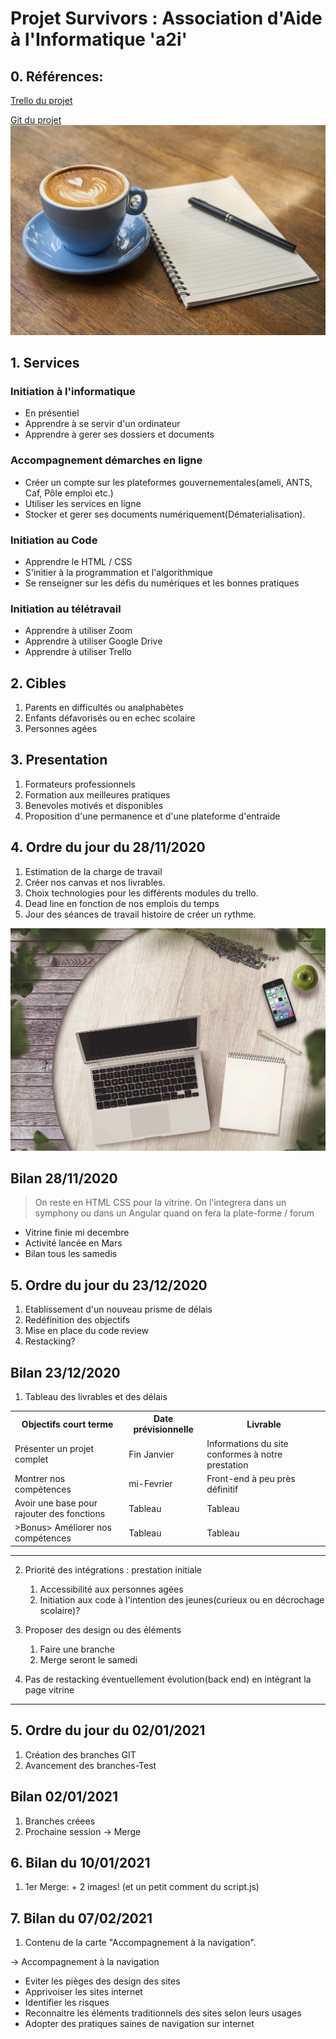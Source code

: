 # Projet Survivors : Association d'Aide à l'Informatique 'a2i'
## 0. Références:
[Trello du projet](https://trello.com/b/VN6CoFNM/enseignement-mise-en-place-du-projet)

[Git du projet](https://github.com/rubentrottein/survivors)
![test](img/bg1.jpg)
    
## 1. Services

### Initiation à l'informatique
- En présentiel
- Apprendre à se servir d'un ordinateur
- Apprendre à gerer ses dossiers et documents

### Accompagnement démarches en ligne
- Créer un compte sur les plateformes gouvernementales(ameli, ANTS, Caf, Pôle emploi etc.)
- Utiliser les services en ligne
- Stocker et gerer ses documents numériquement(Dématerialisation).

### Initiation au Code
- Apprendre le HTML / CSS
- S'initier à la programmation et l'algorithmique
- Se renseigner sur les défis du numériques et les bonnes pratiques

### Initiation au télétravail
- Apprendre à utiliser Zoom
- Apprendre à utiliser Google Drive
- Apprendre à utiliser Trello

## 2. Cibles
1. Parents en difficultés ou analphabètes
2. Enfants défavorisés ou en echec scolaire
3. Personnes agées

## 3. Presentation
1. Formateurs professionnels
2. Formation aux meilleures pratiques
3. Benevoles motivés et disponibles
4. Proposition d'une permanence et d'une plateforme d'entraide

## 4. Ordre du jour du 28/11/2020
1. Estimation de la charge de travail
2. Créer nos canvas et nos livrables.
3. Choix technologies pour les différents modules du trello.
4. Dead line en fonction de nos emplois du temps
5. Jour des séances de travail histoire de créer un rythme.

![test](img/bg2.jpg)

Bilan 28/11/2020
-------------

>On reste en HTML CSS pour la vitrine. On l'integrera dans un symphony ou dans un Angular quand on fera la plate-forme / forum

* Vitrine finie mi decembre
* Activité lancée en Mars
* Bilan tous les samedis

## 5. Ordre du jour du 23/12/2020
1. Etablissement d'un nouveau prisme de délais
2. Redéfinition des objectifs
3. Mise en place du code review
4. Restacking?

Bilan 23/12/2020
---------------
1. Tableau des livrables et des délais
<table>
    <tr>
        <th>Objectifs court terme</th>
        <th>Date prévisionnelle</th>
        <th>Livrable</th>
    </tr>
    <tr>
        <td>Présenter un projet complet</td>
        <td>Fin Janvier</td>
        <td>Informations du site conformes à notre prestation</td>
    </tr>
    <tr>
        <td>Montrer nos compétences</td>
        <td>mi-Fevrier</td>
        <td>Front-end à peu près définitif</td>
    </tr>
    <tr>
        <td>Avoir une base pour rajouter des fonctions</td>
        <td>Tableau</td>
        <td>Tableau</td>
    </tr>
    <tr class="bonus">
        <td>>Bonus> Améliorer nos compétences</td>
        <td>Tableau</td>
        <td>Tableau</td>
    </tr>
</table>

--------------------

2. Priorité des intégrations : prestation initiale
    1. Accessibilité aux personnes agées
    2. Initiation aux code à l'intention des jeunes(curieux ou en décrochage scolaire)?

3. Proposer des design ou des éléments
    1. Faire une branche
    2. Merge seront le samedi

4. Pas de restacking éventuellement évolution(back end) en intégrant la page vitrine

---------------------------

## 5. Ordre du jour du 02/01/2021
1. Création des branches GIT
2. Avancement des branches-Test

Bilan 02/01/2021
----------------------------
1. Branches créees
2. Prochaine session -> Merge

## 6. Bilan du 10/01/2021
1. 1er Merge: + 2 images! (et un petit comment du script.js)

## 7. Bilan du 07/02/2021
1. Contenu de la carte "Accompagnement à la navigation".

-> Accompagnement à la navigation
- Eviter les pièges des design des sites
- Apprivoiser les sites internet
- Identifier les risques
- Reconnaitre les éléments traditionnels des sites selon leurs usages
- Adopter des pratiques saines de navigation sur internet